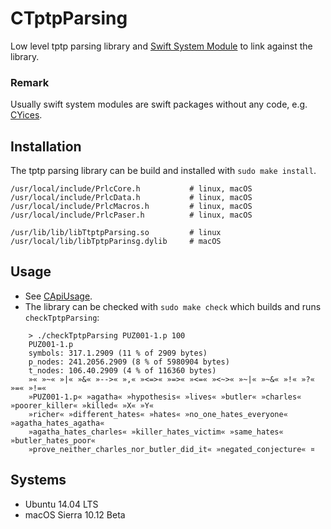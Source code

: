 # CTptpParsing
Low level tptp parsing library and [Swift System Module](https://github.com/apple/swift-package-manager/blob/master/Documentation/SystemModules.md) to link against the library.

### Remark

Usually swift system modules are swift packages without any code, e.g. [CYices](https://github.com/AleGit/CYices).

## Installation

The tptp parsing library can be build and installed with `sudo make install`.

```
/usr/local/include/PrlcCore.h           # linux, macOS
/usr/local/include/PrlcData.h           # linux, macOS
/usr/local/include/PrlcMacros.h         # linux, macOS
/usr/local/include/PrlcPaser.h          # linux, macOS

/usr/lib/lib/libTtptpParsing.so         # linux
/usr/local/lib/libTptpParinsg.dylib     # macOS
```

## Usage

- See [CApiUsage](https://github.com/AleGit/CApiUsage).
- The library can be checked with `sudo make check` which builds and runs `checkTptpParsing`:
```
    > ./checkTptpParsing PUZ001-1.p 100
    PUZ001-1.p
    symbols: 317.1.2909 (11 % of 2909 bytes)
    p_nodes: 241.2056.2909 (8 % of 5980904 bytes)
    t_nodes: 106.40.2909 (4 % of 116360 bytes)
    »« »~« »|« »&« »-->« »,« »<=>« »=>« »<=« »<~>« »~|« »~&« »!« »?« »=« »!=«
    »PUZ001-1.p« »agatha« »hypothesis« »lives« »butler« »charles« »poorer_killer« »killed« »X« »Y«
    »richer« »different_hates« »hates« »no_one_hates_everyone« »agatha_hates_agatha«
    »agatha_hates_charles« »killer_hates_victim« »same_hates« »butler_hates_poor«
    »prove_neither_charles_nor_butler_did_it« »negated_conjecture« ¤
```
    
## Systems

- Ubuntu 14.04 LTS
- macOS Sierra 10.12 Beta
